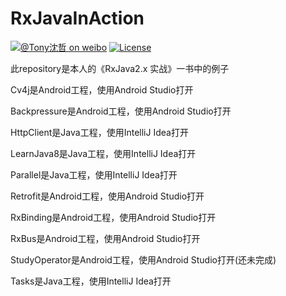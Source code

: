 # RxJavaInAction

[![@Tony沈哲 on weibo](https://img.shields.io/badge/weibo-%40Tony%E6%B2%88%E5%93%B2-blue.svg)](http://www.weibo.com/fengzhizi715)
[![License](https://img.shields.io/badge/license-Apache%202-lightgrey.svg)](https://www.apache.org/licenses/LICENSE-2.0.html)

此repository是本人的《RxJava2.x 实战》一书中的例子

Cv4j是Android工程，使用Android Studio打开

Backpressure是Android工程，使用Android Studio打开

HttpClient是Java工程，使用IntelliJ Idea打开

LearnJava8是Java工程，使用IntelliJ Idea打开

Parallel是Java工程，使用IntelliJ Idea打开

Retrofit是Android工程，使用Android Studio打开

RxBinding是Android工程，使用Android Studio打开

RxBus是Android工程，使用Android Studio打开

StudyOperator是Android工程，使用Android Studio打开(还未完成)

Tasks是Java工程，使用IntelliJ Idea打开